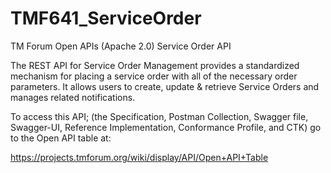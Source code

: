 # TMF641_ServiceOrder
TM Forum Open APIs (Apache 2.0) Service Order API

The REST API for Service Order Management provides a standardized mechanism for placing a 
service order with all of the necessary order parameters. It allows users to create, update & 
retrieve Service Orders and manages related notifications.

To access this API; (the Specification, Postman Collection, Swagger file, Swagger-UI,
Reference Implementation, Conformance Profile, and CTK) go to the Open API table at:

https://projects.tmforum.org/wiki/display/API/Open+API+Table
